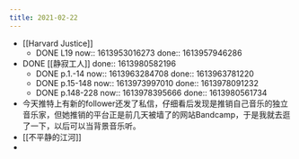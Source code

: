 ```yaml
---
title: 2021-02-22
---
```


- [[Harvard Justice]]
    - DONE L19
      now:: 1613953016273
      done:: 1613957946286
- DONE [[静寂工人]] 
  done:: 1613980582196
    - DONE p.1.-14
      now:: 1613963284708
      done:: 1613963781220
    - DONE p.15-148
      now:: 1613973997010
      done:: 1613978091232
    - DONE p.148-228
      now:: 1613978395666
      done:: 1613980561734
- 今天推特上有新的follower还发了私信，仔细看后发现是推销自己音乐的独立音乐家，但她推销的平台正是前几天被墙了的网站Bandcamp，于是我就去逛了一下，以后可以当背景音乐听。
- [[不平静的江河]]
-